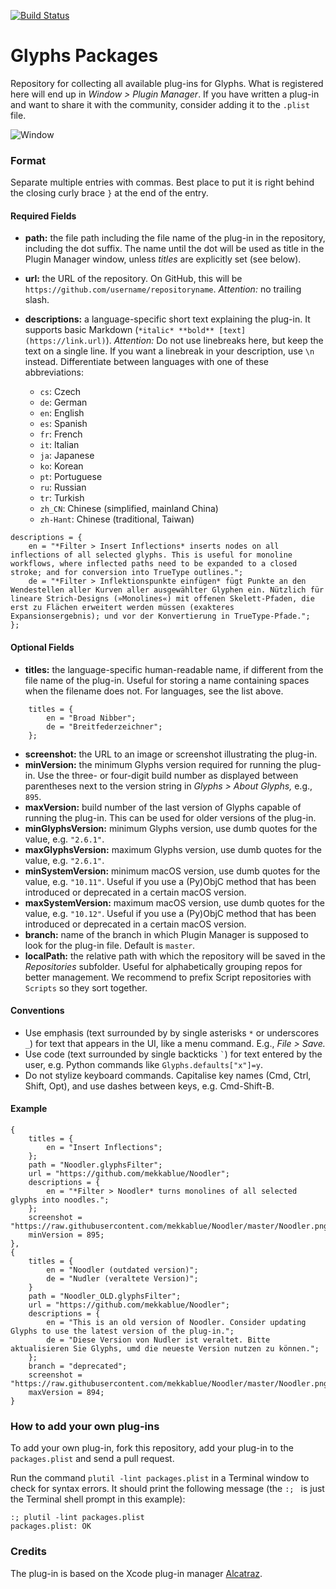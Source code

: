 [![Build Status](https://travis-ci.org/schriftgestalt/glyphs-packages.svg?branch=master)](https://travis-ci.org/schriftgestalt/glyphs-packages)

# Glyphs Packages

Repository for collecting all available plug-ins for Glyphs. What is registered here will end up in *Window > Plugin Manager*. If you have written a plug-in and want to share it with the community, consider adding it to the `.plist` file.

![Window](https://github.com/schriftgestalt/glyphs-packages/blob/master/images/Screenshot.png?raw=true)

### Format

Separate multiple entries with commas. Best place to put it is right behind the closing curly brace `}` at the end of the entry.

#### Required Fields

- **path:** the file path including the file name of the plug-in in the repository, including the dot suffix. The name until the dot will be used as title in the Plugin Manager window, unless *titles* are explicitly set (see below).
- **url:** the URL of the repository. On GitHub, this will be `https://github.com/username/repositoryname`. *Attention:* no trailing slash.
- **descriptions:** a language-specific short text explaining the plug-in. It supports basic Markdown (`*italic* **bold** [text](https://link.url)`). *Attention:* Do not use linebreaks here, but keep the text on a single line. If you want a linebreak in your description, use `\n` instead. Differentiate between languages with one of these abbreviations:

  * `cs`: Czech
  * `de`: German
  * `en`: English
  * `es`: Spanish
  * `fr`: French
  * `it`: Italian
  * `ja`: Japanese
  * `ko`: Korean
  * `pt`: Portuguese
  * `ru`: Russian
  * `tr`: Turkish
  * `zh_CN`: Chinese (simplified, mainland China)
  * `zh-Hant`: Chinese (traditional, Taiwan)

```plist
descriptions = {
	en = "*Filter > Insert Inflections* inserts nodes on all inflections of all selected glyphs. This is useful for monoline workflows, where inflected paths need to be expanded to a closed stroke; and for conversion into TrueType outlines.";
	de = "*Filter > Inflektionspunkte einfügen* fügt Punkte an den Wendestellen aller Kurven aller ausgewählter Glyphen ein. Nützlich für lineare Strich-Designs (»Monolines«) mit offenen Skelett-Pfaden, die erst zu Flächen erweitert werden müssen (exakteres Expansionsergebnis); und vor der Konvertierung in TrueType-Pfade.";
};
```

#### Optional Fields

- **titles:** the language-specific human-readable name, if different from the file name of the plug-in. Useful for storing a name containing spaces when the filename does not. For languages, see the list above.

```plist
	titles = {
		en = "Broad Nibber";
		de = "Breitfederzeichner";
	};
```

- **screenshot:** the URL to an image or screenshot illustrating the plug-in.
- **minVersion:** the minimum Glyphs version required for running the plug-in. Use the three- or four-digit build number as displayed between parentheses next to the version string in *Glyphs > About Glyphs,* e.g., `895`.
- **maxVersion:** build number of the last version of Glyphs capable of running the plug-in. This can be used for older versions of the plug-in.
- **minGlyphsVersion:** minimum Glyphs version, use dumb quotes for the value, e.g. `"2.6.1"`.
- **maxGlyphsVersion:** maximum Glyphs version, use dumb quotes for the value, e.g. `"2.6.1"`.
- **minSystemVersion:** minimum macOS version, use dumb quotes for the value, e.g. `"10.11"`. Useful if you use a (Py)ObjC method that has been introduced or deprecated in a certain macOS version.
- **maxSystemVersion:** maximum macOS version, use dumb quotes for the value, e.g. `"10.12"`. Useful if you use a (Py)ObjC method that has been introduced or deprecated in a certain macOS version.
- **branch:** name of the branch in which Plugin Manager is supposed to look for the plug-in file. Default is `master`.
- **localPath:** the relative path with which the repository will be saved in the *Repositories*  subfolder. Useful for alphabetically grouping repos for better management. We recommend to prefix Script repositories with `Scripts` so they sort together.

#### Conventions

* Use emphasis (text surrounded by by single asterisks `*` or underscores `_`) for text that appears in the UI, like a menu command. E.g., *File > Save.*
* Use code (text surrounded by single backticks `` ` ``) for text entered by the user, e.g. Python commands like `Glyphs.defaults["x"]=y`.
* Do not stylize keyboard commands. Capitalise key names (Cmd, Ctrl, Shift, Opt), and use dashes between keys, e.g. Cmd-Shift-B.

#### Example

	{
		titles = {
			en = "Insert Inflections";
		};
		path = "Noodler.glyphsFilter";
		url = "https://github.com/mekkablue/Noodler";
		descriptions = {
			en = "*Filter > Noodler* turns monolines of all selected glyphs into noodles.";
		};
		screenshot = "https://raw.githubusercontent.com/mekkablue/Noodler/master/Noodler.png";
		minVersion = 895;
	},
	{
		titles = {
			en = "Noodler (outdated version)";
			de = "Nudler (veraltete Version)";
		}
		path = "Noodler_OLD.glyphsFilter";
		url = "https://github.com/mekkablue/Noodler";
		descriptions = {
			en = "This is an old version of Noodler. Consider updating Glyphs to use the latest version of the plug-in.";
			de = "Diese Version von Nudler ist veraltet. Bitte aktualisieren Sie Glyphs, umd die neueste Version nutzen zu können.";
		};
		branch = "deprecated";
		screenshot = "https://raw.githubusercontent.com/mekkablue/Noodler/master/Noodler.png";
		maxVersion = 894;
	}


### How to add your own plug-ins

To add your own plug-in, fork this repository, add your plug-in to the `packages.plist` and send a pull request.

Run the command `plutil -lint packages.plist` in a Terminal window to check for syntax errors. It should print the following message (the `:; ` is just the Terminal shell prompt in this example):
```
:; plutil -lint packages.plist
packages.plist: OK
```

### Credits

The plug-in is based on the Xcode plug-in manager [Alcatraz](http://alcatraz.io).